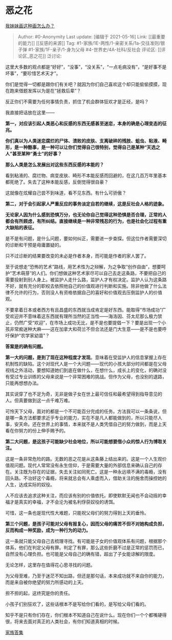 # 恶之花
[我妹妹画这种画怎么办？](https://www.zhihu.com/question/344233918/answer/816769552)

> Author: #0-Anonymity
> Last update: [编辑于 2021-05-16]
> Link: [[最重要的能力]] [[反感的来源]]
> Tag: #1-家族/1E-两性/1-亲密关系/1a-交往准则/银子弹 #1-家族/1F-亲子/1-身为父母 #4-世界史/4A-社科/反社会
> 评论区: [[评论区_恶之花]]
> 泛讨论:

这里大多数的观点都是“好好”，“没事”，“没关系”，“一点毛病没有”，“是好事不是坏事”，“要珍惜艺术天才”。

你们是觉得一切都是跟你们有关吧？就因为你们自己喜欢这个却只能偷偷摸摸，现在跑来借题发挥以为是在“拯救后辈”？

反正你们不需要为任何事情负责，抓住了机会群体狂欢才是正经，是吗？

我直接把话放在这里——

**第一，对应该引起人类恶心和反感的东西无感甚至迷恋，本身的确是心理变态的征兆。**

**你们真以为人类迷恋腐烂的尸体、溃败的皮肤、支离破碎的残肢、蛆虫、粘液、畸形，是一种酷事，是一种可以让你们觉得自己很特别，觉得自己是某种“天选之人”甚至某种“勇士”的好事？**

**那么人类是怎么发展出对这些东西反感的本能的？**

看到粘液的、腐烂物、病变皮肤、畸形不本能反感而回避的，在这几百万年里基本都死绝了。失去了这种本能反感，反倒觉得很自豪？

这就像在炫耀自己尝不到味道，看不见东西。有什么可骄傲？

**第二，对于会引起家人严重反应的事务淡定自若的继续，这是反社会人格的迹象。**

**无论家人因为什么感到恐惧万分，也无论你自己觉得这种恐惧是否合理，正常的人都会有所顾虑，有所纠结。直接继续是一种非常残忍的行为，也是社会化过程有重大缺陷的表征。**

是不是有问题，是什么问题，要如何纠正，需要进一步查探。但这位作者需要深切的诊断和干预是毋庸置疑的。

只不过诊断的结果要改变的未必是作者本身，而可能是作者的家人罢了。

至于说想走“恐怖的艺术”路线，用艺术性为之辩解，为之争取“创作自由”，想要呵护“艺术萌芽”的人们。你们想做这种艺术家尽可以自己去走这条路，不要把自己的需要投射到别人身上。被监护人走什么路，监护人才有权决定。监护人认为这条路不好，就有充分的职权去依照他自己的价值观进行判断和实施。除非他做了什么法律不允许的行为，否则没人有资格依据自己的喜好和价值观去压倒监护人的价值观。

不要拿着日本或者西方有且昌盛的东西就当成肯定是好东西。能取得“市场成功”广受欢迎并不意味着这东西就有理所当然的正当性——海洛因、芬太尼那么极力禁止，仍然广受“欢迎”，在市场上成功无比，是不是也要提倡一下？要是出现一个小孩非常痴迷种大麻——这在加拿大和荷兰不但合法还是门大生意——是不是也要呼吁保护“农学家幼苗”？

**答案是的确有问题。**

**第一大的问题，是到了现在这种程度才发现**。意味着在受监护人的信息掌握上存在机制性的缺陷。这个对现代人是一个大问题——现代的小孩大部分时间都是在父母视线之外活动，要想知道她们到底在做什么，在想什么，成长上的变化，的确对没有受过专业训练的父母来说是一个非常困难的挑战。但作为父母，也没别的退路，只能再想想办法。

其实说穿了也不足为奇，无非是做子女在世上最可信任和最希望得到指导意见的人。但真要做到这一点千难万难。

可怜天下父母，面对的都是一个不可能百分完成的任务。方法我可以一条条说，但是哪一条方法都要求近乎专业的能力，实在不是凡人都能做到的，所以只能尽人事，安天命。还在世界上的事情，本来就不是人类凭借自己的努力做到，而是上天看在你努力的份上伸手赐予的。

**第二大问题，是这孩子可能缺少社会地位，所以可能想要借小众的惊人行为博取关注。**

这是一条非常危险的路。无数的恶之花是从这条藤上结出来的。这是一个人生观价值观问题。现代人常常没有永生信仰，于是需要大量的外部信息来确认自己的存在。关注既为存在的证据，失去关注如同死亡。这是一种永远填不满的毒瘾，没有回头路。不治好这个毒瘾，将来就总会有人乘虚而入，借助关注的施舍而操控她的人生，达成实际的奴役。

人不应该去追求这种关注，而应该有别的价值依托。即使默默无闻也不会动摇的幸福才是真实的幸福，才不会沦为被名利俘获奴役的诱饵。

可惜，这一条也是现代性大难题，只能祝父母们的努力得到上天的垂怜。

**第三个问题，是孩子可能对父母有报复心，因而父母的痛苦不但不对她构成负担，反而构成一种奖励，成为一种行为的动力。**

这一条就只能父母自己去梳理寻找。有可能是子女的价值观体系有问题，根据那个体系，他们在判定父母有罪。判定了有罪，那么这些折磨不过是正常的惩罚而已，自然没有心理负担。也可能是父母自己的确有错，超出了子女能谅解的限度。

无论怎样，这里存在值得花心思寻找的问题。

为父母至难，乃至于迷茫不知出路，但还是那句话，本来成功就不来自你的能力，而是来自被你绝望的努力所感动的上天。

担不担的起，这终究是你的责任。

小孩子们别狂欢了，这些话根本不是写给你们看的，是写给父母们看的。

知乎不是只有你们存在，你们根本不知道自己在说什么。现在你们一个个都嘴硬得很，将来去面对真正的人类社会，有你们知道真相的时候。

[家族答集](https://zhihu.com/collection/378738313)
